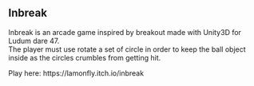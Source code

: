 <h2>Inbreak</h2>
<p>Inbreak is an arcade game inspired by breakout made with Unity3D for Ludum dare 47.<br />
The player must use rotate a set of circle in order to keep the ball object inside as the circles crumbles from getting hit.</p>
<p>Play here: https://lamonfly.itch.io/inbreak
